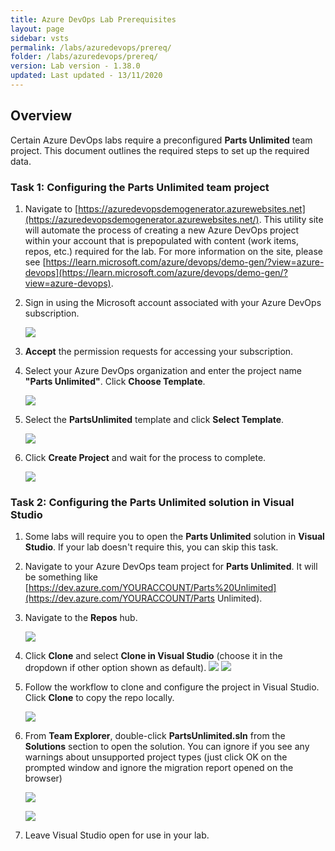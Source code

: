 ```yaml
---
title: Azure DevOps Lab Prerequisites
layout: page
sidebar: vsts
permalink: /labs/azuredevops/prereq/
folder: /labs/azuredevops/prereq/
version: Lab version - 1.38.0
updated: Last updated - 13/11/2020
---
```

<a name="Overview"></a>
## Overview ##
Certain Azure DevOps labs require a preconfigured **Parts Unlimited** team project. This document outlines the required steps to set up the required data.

<a name="Ex0Task1"></a>
### Task 1: Configuring the Parts Unlimited team project ###

1. Navigate to [https://azuredevopsdemogenerator.azurewebsites.net](https://azuredevopsdemogenerator.azurewebsites.net/). This utility site will automate the process of creating a new Azure DevOps project within your account that is prepopulated with content (work items, repos, etc.) required for the lab. For more information on the site, please see [https://learn.microsoft.com/azure/devops/demo-gen/?view=azure-devops](https://learn.microsoft.com/azure/devops/demo-gen/?view=azure-devops).

1. Sign in using the Microsoft account associated with your Azure DevOps subscription.

    ![](images/000.png)

1. **Accept** the permission requests for accessing your subscription.

1. Select your Azure DevOps organization and enter the project name **"Parts Unlimited"**. Click **Choose Template**.

    ![](images/001.png)

1. Select the **PartsUnlimited** template and click **Select Template**.

    ![](images/002.png)

1. Click **Create Project** and wait for the process to complete.

    ![](images/003.png)

<a name="Ex0Task2"></a>
### Task 2: Configuring the Parts Unlimited solution in Visual Studio ###

1. Some labs will require you to open the **Parts Unlimited** solution in **Visual Studio**. If your lab doesn't require this, you can skip this task.

1. Navigate to your Azure DevOps team project for **Parts Unlimited**. It will be something like [https://dev.azure.com/YOURACCOUNT/Parts%20Unlimited](https://dev.azure.com/YOURACCOUNT/Parts Unlimited).

1. Navigate to the **Repos** hub.

    ![](images/004.png)

1. Click **Clone** and select **Clone in Visual Studio** (choose it in the dropdown if other option shown as default).
    ![](images/clone.png)
    ![](images/005.png)

1. Follow the workflow to clone and configure the project in Visual Studio. Click **Clone** to copy the repo locally.

    ![](images/clone-2.png)

1. From **Team Explorer**, double-click **PartsUnlimited.sln** from the **Solutions** section to open the solution. You can ignore if you see any warnings about unsupported project types (just click OK on the prompted window and ignore the migration report opened on the browser)

    ![](images/007.png)

    ![](images/unsupported.png)

1. Leave Visual Studio open for use in your lab.

